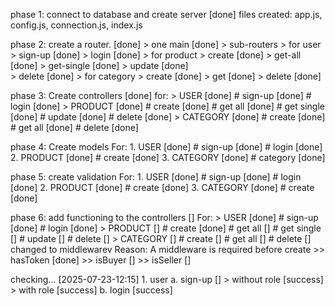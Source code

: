 phase 1: connect to database and create server [done]
    files created: app.js, config.js, connection.js, index.js

phase 2: create a router. [done]
        > one main [done]
        > sub-routers
            > for user  > sign-up [done]
                        > login [done]
            > for product > create [done]
                          > get-all [done]
                          > get-single [done]
                          > update [done]                            
                          > delete [done]
            > for category  > create [done]
                            > get [done]
                            > delete [done]

phase 3: Create controllers [done]
    for:
        > USER [done]
            # sign-up [done]
            # login [done]
        > PRODUCT [done]
            # create [done]
            # get all [done]
            # get single [done]
            # update [done]
            # delete [done]
        > CATEGORY [done]
            # create [done]
            # get all [done]
            # delete [done]
            
phase 4: Create models
    For:
        1. USER [done]
            # sign-up [done]
            # login [done]
        2. PRODUCT [done]
            # create [done]
        3. CATEGORY [done]
            # category [done]

phase 5: create validation
    For:
        1. USER [done]
            # sign-up [done]
            # login [done]
        2. PRODUCT [done]
            # create [done]
        3. CATEGORY [done]
            # create [done]

phase 6: add functioning to the controllers []
    For:
        > USER [done]
            # sign-up [done]
            # login [done]
        > PRODUCT []
            # create [done]
            # get all []
            # get single []
            # update []
            # delete []
        > CATEGORY []
            # create []
            # get all []
            # delete []
    changed to middlewarev   Reason: A middleware is required before create
        >> hasToken [done]
        >> isBuyer []
        >> isSeller []


checking... [2025-07-23-12:15]
    1. user
        a. sign-up []
            > without role [success]
            > with role [success]
        b. login [success]